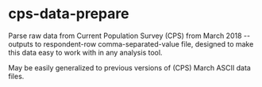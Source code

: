 # cps-data-prepare
Parse raw data from Current Population Survey (CPS) from March 2018 -- outputs to respondent-row comma-separated-value file, designed to make this data easy to work with in any analysis tool. 

May be easily generalized to previous versions of (CPS) March ASCII data files.

